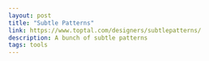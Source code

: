 ```yaml
---
layout: post
title: "Subtle Patterns"
link: https://www.toptal.com/designers/subtlepatterns/
description: A bunch of subtle patterns
tags: tools
---
```


